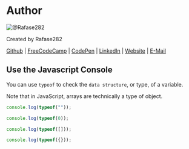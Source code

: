 # Author
![@Rafase282](https://avatars0.githubusercontent.com/Rafase282?&s=128)

Created by Rafase282

[Github](https://github.com/Rafase282) | [FreeCodeCamp](http://www.freecodecamp.com/rafase282) | [CodePen](http://codepen.io/Rafase282/) | [LinkedIn](https://www.linkedin.com/in/rafase282) | [Website](https://rafase282.github.io/) | [E-Mail](mailto:rafase282@gmail.com)

## Use the Javascript Console
You can use `typeof` to check the `data structure`, or type, of a variable.

Note that in JavaScript, arrays are technically a type of object.

```js
console.log(typeof(""));

console.log(typeof(0));

console.log(typeof([]));

console.log(typeof({}));
```
